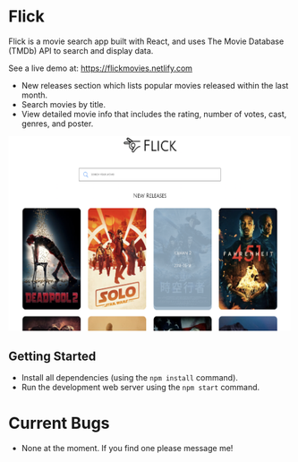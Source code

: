 # Flick

Flick is a movie search app built with React, and uses The Movie Database (TMDb) API to search and display data.

See a live demo at: https://flickmovies.netlify.com

* New releases section which lists popular movies released within the last month.
* Search movies by title.
* View detailed movie info that includes the rating, number of votes, cast, genres, and poster.

![](src/assets/Flick.png)

## Getting Started

- Install all dependencies (using the `npm install` command).
- Run the development web server using the `npm start` command.

# Current Bugs
* None at the moment. If you find one please message me!
